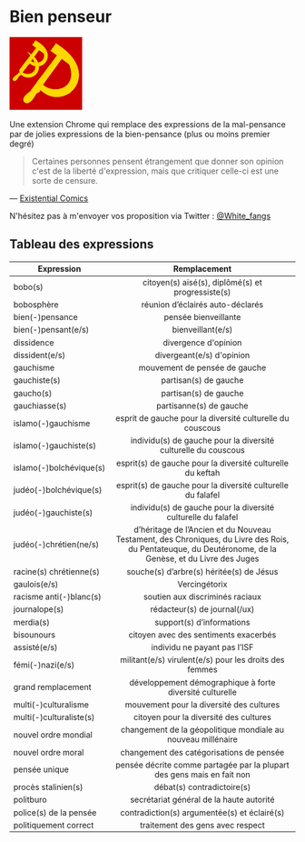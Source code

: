Bien penseur
=============

![](/Source/icons/icon_128.png)

Une extension Chrome qui remplace des expressions de la mal-pensance par de jolies expressions de la bien-pensance (plus ou moins premier degré)

> Certaines personnes pensent étrangement que donner son opinion c'est de la liberté d'expression, mais que critiquer celle-ci est une sorte de censure.

— [Existential Comics](https://twitter.com/existentialcoms/status/801160640266051584)

N'hésitez pas à m'envoyer vos proposition via Twitter : [@White_fangs](https://twitter.com/White_fangs)

Tableau des expressions
------------------

| Expression    | Remplacement  | 
| ------------- |:-------------:|
| bobo(s) | citoyen(s) aisé(s), diplômé(s) et progressiste(s) |
| bobosphère | réunion d’éclairés auto-déclarés |
| bien(-)pensance | pensée bienveillante |
| bien(-)pensant(e/s) | bienveillant(e/s) |
| dissidence | divergence d'opinion |
| dissident(e/s) | divergeant(e/s) d'opinion |
| gauchisme | mouvement de pensée de gauche |
| gauchiste(s) | partisan(s) de gauche |
| gaucho(s) | partisan(s) de gauche |
| gauchiasse(s) | partisanne(s) de gauche |
| islamo(-)gauchisme | esprit de gauche pour la diversité culturelle du couscous |
| islamo(-)gauchiste(s) | individu(s) de gauche pour la diversité culturelle du couscous |
| islamo(-)bolchévique(s) | esprit(s) de gauche pour la diversité culturelle du keftah |
| judéo(-)bolchévique(s) | esprit(s) de gauche pour la diversité culturelle du falafel |
| judéo(-)gauchiste(s) | individu(s) de gauche pour la diversité culturelle du falafel |
| judéo(-)chrétien(ne/s) | d’héritage de l’Ancien et du Nouveau Testament, des Chroniques, du Livre des Rois, du Pentateuque, du Deutéronome, de la Genèse, et du Livre des Juges |
| racine(s) chrétienne(s) | souche(s) d’arbre(s) héritée(s) de Jésus |
| gaulois(e/s) | Vercingétorix |
| racisme anti(-)blanc(s) | soutien aux discriminés raciaux |
| journalope(s) | rédacteur(s) de journal(/ux) |
| merdia(s) | support(s) d’informations |
| bisounours | citoyen avec des sentiments exacerbés |
| assisté(e/s) | individu ne payant pas l’ISF |
| fémi(-)nazi(e/s) | militant(e/s) virulent(e/s) pour les droits des femmes |
| grand remplacement | développement démographique à forte diversité culturelle |
| multi(-)culturalisme | mouvement pour la diversité des cultures |
| multi(-)culturaliste(s) | citoyen pour la diversité des cultures |
| nouvel ordre mondial | changement de la géopolitique mondiale au nouveau millénaire |
| nouvel ordre moral | changement des catégorisations de pensée |
| pensée unique | pensée décrite comme partagée par la plupart des gens mais en fait non |
| procès stalinien(s) | débat(s) contradictoire(s) |
| politburo | secrétariat général de la haute autorité |
| police(s) de la pensée | contradiction(s) argumentée(s) et éclairé(s) |
| politiquement correct | traitement des gens avec respect |
